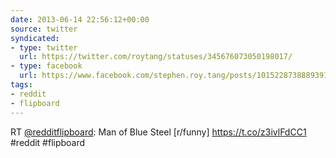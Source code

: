 ```yaml
---
date: 2013-06-14 22:56:12+00:00
source: twitter
syndicated:
- type: twitter
  url: https://twitter.com/roytang/statuses/345676073050198017/
- type: facebook
  url: https://www.facebook.com/stephen.roy.tang/posts/10152287388893912
tags:
- reddit
- flipboard
---
```


RT [@redditflipboard](https://twitter.com/redditflipboard/): Man of Blue Steel [r/funny] https://t.co/z3ivlFdCC1 #reddit #flipboard
